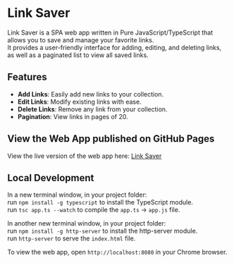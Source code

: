 # Link Saver

Link Saver is a SPA web app written in Pure JavaScript/TypeScript that allows you to save and manage your favorite links.  
It provides a user-friendly interface for adding, editing, and deleting links, as well as a paginated list to view all saved links.

## Features

- **Add Links**: Easily add new links to your collection.
- **Edit Links**: Modify existing links with ease.
- **Delete Links**: Remove any link from your collection.
- **Pagination**: View links in pages of 20.

## View the Web App published on GitHub Pages

View the live version of the web app here: [Link Saver](https://ssygon.github.io/link-saver/)

## Local Development

In a new terminal window, in your project folder:  
run `npm install -g typescript` to install the TypeScript module.    
run `tsc app.ts --watch` to compile the `app.ts` -> `app.js` file.

In another new terminal window, in your project folder:  
run `npm install -g http-server` to install the http-server module.  
run `http-server` to serve the `index.html` file.  

To view the web app, open `http://localhost:8080` in your Chrome browser.







